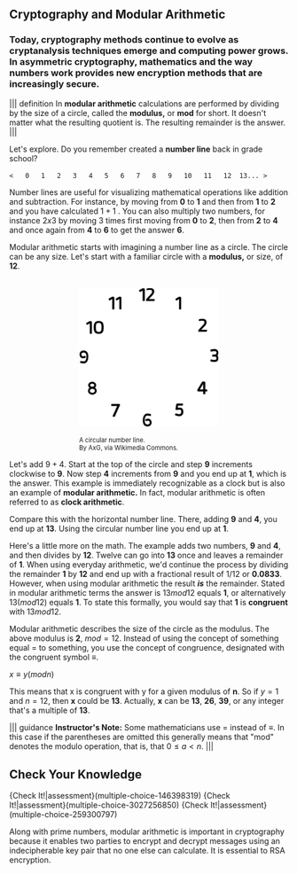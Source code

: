 

## Cryptography and Modular Arithmetic

### Today, cryptography methods continue to evolve as cryptanalysis techniques emerge and computing power grows.  In asymmetric cryptography, mathematics and the way numbers work provides new encryption methods that are increasingly secure.

||| definition
In **modular arithmetic**  calculations are performed by dividing by the size of a circle, called the **modulus,** or **mod** for short. It doesn't matter what the resulting quotient is. The resulting remainder is the answer. 
|||

Let's explore. Do you remember created a **number line** back in grade school?

```
<   0   1   2   3   4   5   6   7   8   9   10   11   12  13... >
```
Number lines are useful for visualizing mathematical operations like addition and subtraction. For instance,  by moving from **0** to **1** and then from **1** to **2** and you have calculated $1 + 1$ . You can also multiply two numbers, for instance $2 x 3$ by moving 3 times first moving from **0** to **2**, then from **2** to **4** and once again from **4** to **6** to get the answer **6**.


Modular arithmetic starts with imagining a number line as a circle. The circle can be any size.  Let's start with a familiar circle with a **modulus,** or size, of **12**.   

<br>
<figure class="snippetimg" style="margin: 0 auto;width:50%">
  <img src=".guides/img/Clockface.PNG" alt="Antique skeleton keys. Sourced under CC 0 public domain. publicdomainpictures.net">
  <figcaption style="font-size: 0.8em; text-align: left;">
  <br> A circular number line.   
  </br>
By AxG, via Wikimedia Commons.  </figcaption>
</figure>

Let's add $9 + 4$. Start at the top of the circle and step **9** increments clockwise to **9**. Now step **4** increments from **9** and you end up at **1**, which is the answer. This example is immediately recognizable as a clock but is also an example of **modular arithmetic.** In fact, modular arithmetic is often referred to as **clock arithmetic**. 

Compare this with the horizontal number line.  There, adding **9** and **4**, you end up at **13**. Using the circular number line you end up at **1**.


Here's a little more on the math. The example adds two numbers, **9** and **4**, and then divides by **12**. Twelve can go into **13** once and leaves a remainder of **1**. When using everyday arithmetic, we'd continue the process by dividing the remainder **1** by **12** and end up with a fractional result of $1/12$ or **0.0833**. However, when using modular arithmetic the result ***is*** the remainder. Stated in modular arithmetic terms the answer is $13 mod 12$ equals **1**, or alternatively $13 (mod 12)$ equals **1**. To state this  formally, you would say that **1** is **congruent** with $13 mod 12$.

Modular arithmetic describes the size of the circle as the modulus. The above modulus is **2**, $mod = 12$. Instead of using the concept of something equal $=$ to something, you use the concept of congruence, designated with the congruent symbol $≡$.

$x ≡ y (mod n)$

This means that x is congruent with y for a given modulus of **n**. So if $y = 1$ and $n = 12$, then **x** could be **13**. Actually, **x** can be **13**, **26**, **39**, or any integer that's a multiple of **13**.

||| guidance
**Instructor's Note:** Some mathematicians use = instead of $≡$. In this case if the parentheses are omitted this generally means that "mod" denotes the modulo operation, that is, that $0 ≤ a < n$.
|||


## Check Your Knowledge
{Check It!|assessment}(multiple-choice-146398319)
{Check It!|assessment}(multiple-choice-3027256850)
{Check It!|assessment}(multiple-choice-259300797)

Along with prime numbers, modular arithmetic is important in cryptography because it enables two parties to encrypt and decrypt messages using an indecipherable key pair that no one else can calculate. It is essential to RSA encryption.

